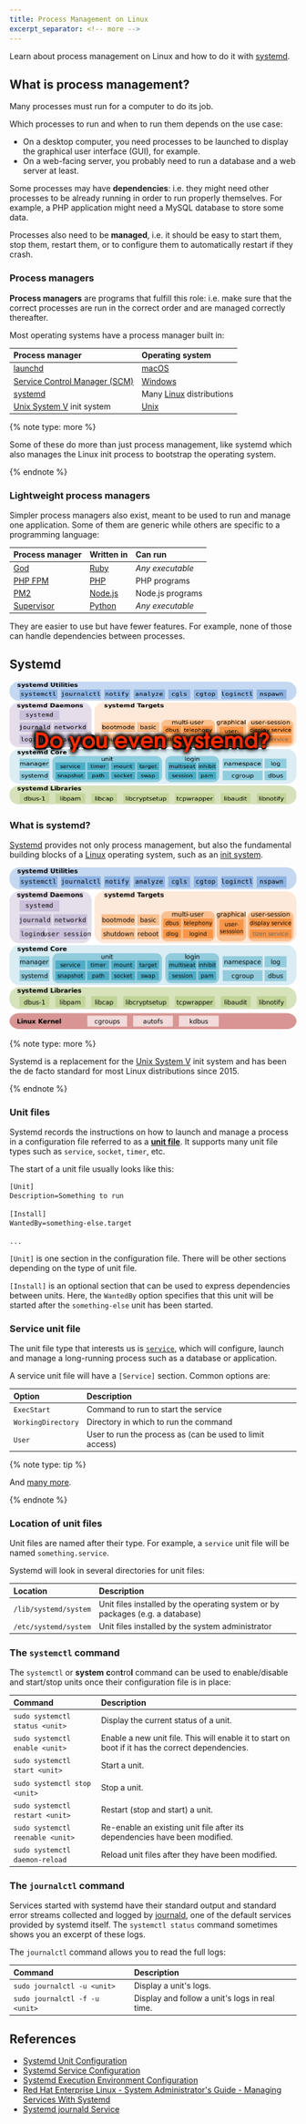 ```yaml
---
title: Process Management on Linux
excerpt_separator: <!-- more -->
---
```


Learn about process management on Linux and how to do it with [systemd][systemd].

## What is process management?

Many processes must run for a computer to do its job.

Which processes to run and when to run them depends on the use case:

- On a desktop computer, you need processes to be launched to display the graphical user interface (GUI), for example.
- On a web-facing server, you probably need to run a database and a web server at least.

Some processes may have **dependencies**:
i.e. they might need other processes to be already running in order to run properly themselves.
For example, a PHP application might need a MySQL database to store some data.

Processes also need to be **managed**, i.e. it should be easy to start them, stop them, restart them,
or to configure them to automatically restart if they crash.

### Process managers

**Process managers** are programs that fulfill this role:
i.e. make sure that the correct processes are run in the correct order and are managed correctly thereafter.

Most operating systems have a process manager built in:

| Process manager                              | Operating system                  |
| :------------------------------------------- | :-------------------------------- |
| [launchd][launchd]                           | [macOS][macos]                    |
| [Service Control Manager (SCM)][windows-scm] | [Windows][windows]                |
| [systemd][systemd]                           | Many [Linux][linux] distributions |
| [Unix System V][unix-system-v] init system   | [Unix][unix]                      |

{% note type: more %}

Some of these do more than just process management, like systemd which also
manages the Linux init process to bootstrap the operating system.

{% endnote %}

### Lightweight process managers

Simpler process managers also exist,
meant to be used to run and manage one application.
Some of them are generic while others are specific to a programming language:

| Process manager           | Written in       | Can run          |
| :------------------------ | :--------------- | :--------------- |
| [God][god]                | [Ruby][ruby]     | _Any executable_ |
| [PHP FPM][php-fpm]        | [PHP][php]       | PHP programs     |
| [PM2][pm2]                | [Node.js][node]  | Node.js programs |
| [Supervisor][supervisord] | [Python][python] | _Any executable_ |

They are easier to use but have fewer features.
For example, none of those can handle dependencies between processes.

## Systemd

![Systemd](images/systemd.png)

### What is systemd?

[Systemd][systemd] provides not only process management, but also the
fundamental building blocks of a [Linux][linux] operating system, such as an
[init system][init].

![Systemd Components](images/systemd-components.png)

{% note type: more %}

Systemd is a replacement for the [Unix System V][unix-system-v] init system and
has been the de facto standard for most Linux distributions since 2015.

{% endnote %}

### Unit files

Systemd records the instructions on how to launch and manage a process in a
configuration file referred to as a [**unit file**][systemd-unit]. It supports
many unit file types such as `service`, `socket`, `timer`, etc.

The start of a unit file usually looks like this:

```
[Unit]
Description=Something to run

[Install]
WantedBy=something-else.target

...
```

`[Unit]` is one section in the configuration file. There will be other sections
depending on the type of unit file.

`[Install]` is an optional section that can be used to express dependencies
between units. Here, the `WantedBy` option specifies that this unit will be
started after the `something-else` unit has been started.

### Service unit file

The unit file type that interests us is [`service`][systemd-service], which will
configure, launch and manage a long-running process such as a database or
application.

A service unit file will have a `[Service]` section. Common options are:

| Option             | Description                                              |
| :----------------- | :------------------------------------------------------- |
| `ExecStart`        | Command to run to start the service                      |
| `WorkingDirectory` | Directory in which to run the command                    |
| `User`             | User to run the process as (can be used to limit access) |

{% note type: tip %}

And [many more][systemd-service-options].

{% endnote %}

### Location of unit files

Unit files are named after their type. For example, a `service` unit file will
be named `something.service`.

Systemd will look in several directories for unit files:

| Location              | Description                                                                   |
| :-------------------- | :---------------------------------------------------------------------------- |
| `/lib/systemd/system` | Unit files installed by the operating system or by packages (e.g. a database) |
| `/etc/systemd/system` | Unit files installed by the system administrator                              |

### The `systemctl` command

The `systemctl` or **system** **c**on**t**ro**l** command can be used to
enable/disable and start/stop units once their configuration file is in place:

| Command                          | Description                                                                                      |
| :------------------------------- | :----------------------------------------------------------------------------------------------- |
| `sudo systemctl status <unit>`   | Display the current status of a unit.                                                            |
| `sudo systemctl enable <unit>`   | Enable a new unit file. This will enable it to start on boot if it has the correct dependencies. |
| `sudo systemctl start <unit>`    | Start a unit.                                                                                    |
| `sudo systemctl stop <unit>`     | Stop a unit.                                                                                     |
| `sudo systemctl restart <unit>`  | Restart (stop and start) a unit.                                                                 |
| `sudo systemctl reenable <unit>` | Re-enable an existing unit file after its dependencies have been modified.                       |
| `sudo systemctl daemon-reload`   | Reload unit files after they have been modified.                                                 |

### The `journalctl` command

Services started with systemd have their standard output and standard error
streams collected and logged by [journald][systemd-journald], one of the default
services provided by systemd itself. The `systemctl status` command sometimes
shows you an excerpt of these logs.

The `journalctl` command allows you to read the full logs:

| Command                        | Description                                    |
| :----------------------------- | :--------------------------------------------- |
| `sudo journalctl -u <unit>`    | Display a unit's logs.                         |
| `sudo journalctl -f -u <unit>` | Display and follow a unit's logs in real time. |

## References

- [Systemd Unit Configuration][systemd-unit]
- [Systemd Service Configuration][systemd-service]
- [Systemd Execution Environment Configuration][systemd-exec]
- [Red Hat Enterprise Linux - System Administrator's Guide - Managing Services With Systemd](https://access.redhat.com/documentation/en-us/red_hat_enterprise_linux/7/html/system_administrators_guide/chap-managing_services_with_systemd)
- [Systemd journald Service][systemd-journald]

[god]: http://godrb.com/
[init]: https://en.wikipedia.org/wiki/Init
[launchd]: https://en.wikipedia.org/wiki/Launchd
[linux]: https://en.wikipedia.org/wiki/Linux
[macos]: https://en.wikipedia.org/wiki/MacOS
[node]: https://nodejs.org/en/
[pm2]: http://pm2.keymetrics.io/
[php]: http://www.php.net/
[php-fpm]: http://php.net/manual/en/install.fpm.php
[ruby]: https://www.ruby-lang.org/
[python]: https://www.python.org/
[supervisord]: http://supervisord.org/
[systemd]: https://en.wikipedia.org/wiki/Systemd
[systemd-exec]: https://www.freedesktop.org/software/systemd/man/systemd.exec.html
[systemd-journald]: https://www.freedesktop.org/software/systemd/man/systemd-journald.service.html
[systemd-service]: https://www.freedesktop.org/software/systemd/man/systemd.service.html
[systemd-service-options]: https://www.freedesktop.org/software/systemd/man/systemd.service.html#Options
[systemd-unit]: https://www.freedesktop.org/software/systemd/man/systemd.unit.html
[unix]: https://en.wikipedia.org/wiki/Unix
[unix-system-v]: https://en.wikipedia.org/wiki/UNIX_System_V
[windows]: https://en.wikipedia.org/wiki/Microsoft_Windows
[windows-scm]: https://en.wikipedia.org/wiki/Service_Control_Manager
